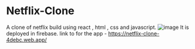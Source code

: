 # Netflix-Clone
A clone of netflix build using react , html , css and javascript.
![image](https://user-images.githubusercontent.com/96056167/184530833-72c917e4-5cfc-46ca-9258-c2c84d534bc5.png)
It is deployed in firebase.
link to for the app - https://netflix-clone-4debc.web.app/
